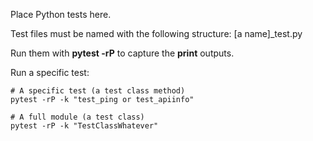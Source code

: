 Place Python tests here.

Test files must be named with the following structure: [a name]_test.py

Run them with **pytest -rP** to capture the **print** outputs.

Run a specific test:

```shell
# A specific test (a test class method)
pytest -rP -k "test_ping or test_apiinfo"

# A full module (a test class)
pytest -rP -k "TestClassWhatever"
```
